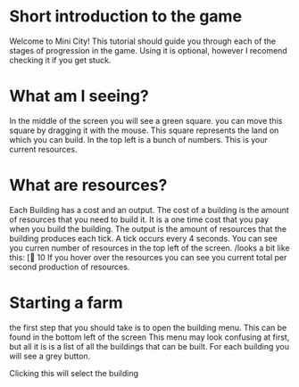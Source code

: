 # Short introduction to the game
Welcome to Mini City! This tutorial should guide you through each of the stages of progression in the game. Using it is optional, however I recomend checking it if you get stuck.

# What am I seeing?
In the middle of the screen you will see a green square. you can move this square by dragging it with the mouse.
This square represents the land on which you can build. In the top left is a bunch of numbers. This is your current resources.

# What are resources?
Each Building has a cost and an output. The cost of a building is the amount of resources that you need to build it. It is a one time cost that you pay when you build the building. The output is the amount of resources that the building produces each tick. A tick occurs every 4 seconds. 
You can see you curren number of resources in the top left of the screen.
/looks a bit like this:
[ 10
 If you hover over the resources you can see you current total per second production of resources.


# Starting a farm
the first step that you should take is to open the building menu. 
This can be found in the bottom left of the screen
This menu may look confusing at first, but all it is is a list of all the buildings that can be built. 
For each building you will see a grey button.

Clicking this will select the building

